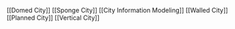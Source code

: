 
[[Domed City]]
[[Sponge City]]
[[City Information Modeling]]
[[Walled City]]
[[Planned City]]
[[Vertical City]]
